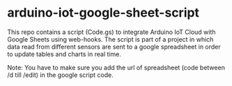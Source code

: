 # arduino-iot-google-sheet-script
This repo contains a script (Code.gs) to integrate Arduino IoT Cloud with Google Sheets using web-hooks.
The script is part of a project in which data read from different sensors are sent to a google spreadsheet in order to
update tables and charts in real time.

Note: You have to make sure you add the url of spreadsheet (code between /d till /edit) in the google script code.
